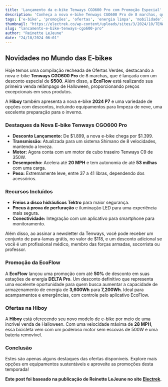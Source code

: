 ```yaml
---
title: 'Lançamento da e-bike Tenways CGO600 Pro com Promoção Especial'
description: 'Conheça a nova e-bike Tenways CGO600 Pro de 8 marchas, que chega com um desconto incrível e suporte a várias opções de mercado. Confira também outras ofertas imperdíveis!'
tags: ['e-bike', 'promoções', 'ofertas', 'energia limpa', 'mobilidade']
thumbnail: "https://electrek.co/wp-content/uploads/sites/3/2024/10/TENWAYS-CGO600-Pro-e-bike-4-chain-drive-two-bikes-crossing.jpg?quality=82&strip=all&w=1600"
slug: "lancamento-e-bike-tenways-cgo600-pro"
author: "Reinette LeJeune"
date: "24/10/2024 06:01"
---
```


## Novidades no Mundo das E-bikes

Hoje temos uma compilação recheada de Ofertas Verdes, destacando a nova e-bike **Tenways CGO600 Pro** de 8 marchas, que é lançada com um desconto especial de **$500**. Além disso, a **EcoFlow** está realizando sua primeira venda relâmpago de Halloween, proporcionando preços excepcionais em seus produtos. 

A **Hiboy** também apresenta a nova e-bike **2024 P7** e uma variedade de opções com descontos, incluindo equipamentos para limpeza de neve, uma excelente preparação para o inverno.

### Destaques da Nova E-bike Tenways CGO600 Pro
- **Desconto Lançamento:** De $1.899, a nova e-bike chega por $1.399. 
- **Transmissão:** Atualizada para um sistema Shimano de 8 velocidades, mantendo a leveza. 
- **Motor:** Agora conta com um motor de cubo traseiro Tenways C9 de 350W.
- **Desempenho:** Acelera até **20 MPH** e tem autonomia de até **53 milhas** com uma carga.
- **Peso:** Extremamente leve, entre 37 a 41 libras, dependendo dos acessórios.

### Recursos Incluídos
- **Freios a disco hidráulicos Tektro** para maior segurança.
- **Pneus à prova de perfuração** e iluminação LED para uma experiência mais segura.
- **Conectividade:** Integração com um aplicativo para smartphone para monitoramento.

Além disso, ao assinar a newsletter da Tenways, você pode receber um conjunto de para-lamas grátis, no valor de $118, e um desconto adicional se você é um profissional médico, membro das forças armadas, socorrista ou professor.

### Promoção da EcoFlow
A **EcoFlow** lançou uma promoção com até **50%** de desconto em suas estações de energia **DELTA Pro**. Um desconto definitivo que representa uma excelente oportunidade para quem busca aumentar a capacidade de armazenamento de energia de **3,600Wh** para **7,200Wh**. Ideal para acampamentos e emergências, com controle pelo aplicativo EcoFlow.

### Ofertas na Hiboy
A **Hiboy** está oferecendo seu novo modelo de e-bike por meio de uma incrível venda de Halloween. Com uma velocidade máxima de **28 MPH**, essa bicicleta vem com um poderoso motor sem escovas de 500W e uma bateria removível.

### Conclusão
Estes são apenas alguns destaques das ofertas disponíveis. Explore mais opções em equipamentos sustentáveis e aproveite as promoções desta temporada!

**Este post foi baseado na publicação de Reinette LeJeune no site [Electrek](https://electrek.co/2024/10/23/tenways-new-8-speed-cgo600-pro-e-bike-ecoflow-flash-sale-hiboy-more/).**